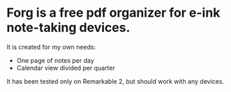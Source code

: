 
# Forg is a free pdf organizer for e-ink note-taking devices. 

It is created for my own needs: 
-	One page of notes per day
-	Calendar view divided per quarter


It has been tested only on Remarkable 2, but should work with any devices.
